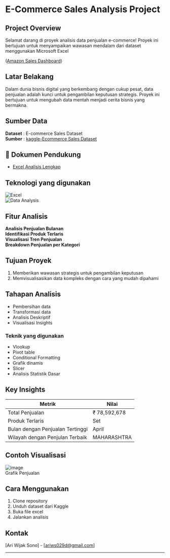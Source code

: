 # E-Commerce Sales Analysis Project
## Project Overview
Selamat darang di proyek analisis data penjualan e-commerce! Proyek ini bertujuan untuk menyampaikan wawasan mendalam dari dataset menggunakan Microsoft Excel

([Amazon Sales Dashboard](https://github.com/Wijak23/Portfolio-Data-Analyst/blob/main/Excel-Project/Amazon%20Sales%20Dashboard.png))

## Latar Belakang
Dalam dunia bisnis digital yang berkembang dengan cukup pesat, data penjualan adalah kunci untuk pengambilan keputusan strategis. Proyek ini bertujuan untuk mengubah data mentah menjadi cerita bisnis yang bermakna.

## Sumber Data
**Dataset** : E-commerce Sales Dataset <br>
**Sumber** : [kaggle-Ecommerce Sales Dataset](https://www.kaggle.com/datasets/thedevastator/unlock-profits-with-e-commerce-sales-data/data)

## 📂 Dokumen Pendukung  
- [Excel Analisis Lengkap](https://docs.google.com/spreadsheets/d/1dz9927-uJLtDhnZk7YNf0q1X2n_nVIzY/edit?usp=sharing)

## Teknologi yang digunakan
![Excel](https://img.shields.io/badge/Microsoft_Excel-217346?style=for-the-badge&logo=microsoft-excel&logoColor=white)  
![Data Analysis](https://img.shields.io/badge/Data_Analysis-informational?style=for-the-badge)  

## Fitur Analisis  
**Analisis Penjualan Bulanan** <br>
**Identifikasi Produk Terlaris** <br>
**Visualisasi Tren Penjualan** <br>
**Breakdown Penjualan per Kategori** <br>

## Tujuan Proyek
1. Memberikan wawasan strategis untuk pengambilan keputusan
2. Memvisualisasikan data kompleks dengan cara yang mudah dipahami

## Tahapan Analisis
- Pembersihan data
- Transformasi data
- Analisis Deskriptif
- Visualisasi Insights

### Teknik yang digunakan
- Vlookup
- Pivot table
- Conditional Formatting
- Grafik dinamis
- Slicer
- Analisis Statistik Dasar

## Key Insights 
| Metrik | Nilai|
|--------|-------|
| Total Penjualan | ₹ 78,592,678 |
| Produk Terlaris | Set |
| Bulan dengan Penjualan Tertinggi | April |
| Wilayah dengan Penjulan Terbaik | MAHARASHTRA |

## Contoh Visualisasi 
![image](https://github.com/user-attachments/assets/bc48cf96-c5ca-4451-bc59-b8fbb2699a31) <br>
Grafik Penjualan 

## Cara Menggunakan 
1. Clone repository
2. Unduh dataset dari Kaggle
3. Buka file excel
4. Jalankan analisis

## Kontak
[Ari Wijak Sono] - [ariws029d@gmail.com]

---
